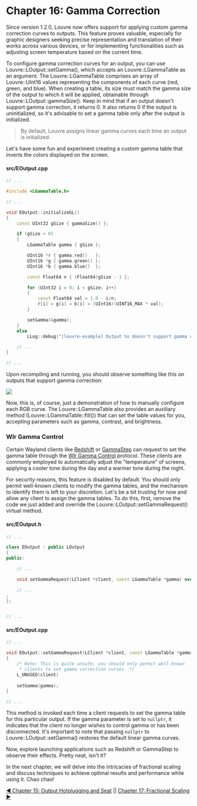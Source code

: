# Chapter 16: Gamma Correction

Since version 1.2.0, Louvre now offers support for applying custom gamma correction curves to outputs. This feature proves valuable, especially for graphic designers seeking precise representation and translation of their works across various devices, or for implementing functionalities such as adjusting screen temperature based on the current time.

To configure gamma correction curves for an output, you can use Louvre::LOutput::setGamma(), which accepts an Louvre::LGammaTable as an argument. The Louvre::LGammaTable comprises an array of Louvre::UInt16 values representing the components of each curve (red, green, and blue). When creating a table, its size must match the gamma size of the output to which it will be applied, obtainable through Louvre::LOutput::gammaSize(). Keep in mind that if an output doesn't support gamma correction, it returns 0. It also returns 0 if the output is uninitialized, so it's advisable to set a gamma table only after the output is initialized.

> By default, Louvre assigns linear gamma curves each time an output is initialized. 

Let's have some fun and experiment creating a custom gamma table that inverts the colors displayed on the screen.

#### src/EOutput.cpp

```cpp
// ...

#include <LGammaTable.h>

// ...

void EOutput::initializeGL()
{
    const UInt32 gSize { gammaSize() };

    if (gSize > 0)
    {
        LGammaTable gamma { gSize };

        UInt16 *r { gamma.red()   };
        UInt16 *g { gamma.green() };
        UInt16 *b { gamma.blue()  };

        const Float64 n { (Float64)gSize - 1 };

        for (UInt32 i = 0; i < gSize; i++)
        {
            const Float64 val = 1.0 - i/n;
            r[i] = g[i] = b[i] = (UInt16)(UINT16_MAX * val);
        }

        setGamma(&gamma);
    }
    else
        LLog::debug("[louvre-example] Output %s doesn't support gamma correction.", name());

    // ...
}

// ...
```

Upon recompiling and running, you should observe something like this on outputs that support gamma correction:

<img src="https://lh3.googleusercontent.com/pw/ABLVV84-HXAmJ5CXMpVFMdbIUlpc70MeQD3HTFYvDW3piVYv28u6rmdW2GcetZMFnoxtZ9E8aMEnWswl7eouc4HZXcHUUPUnjoZnwgGjF9i_m-HXMiIS4qk=w2400"/>

Now, this is, of course, just a demonstration of how to manually configure each RGB curve. The Louvre::LGammaTable also provides an auxiliary method (Louvre::LGammaTable::fill()) that can set the table values for you, accepting parameters such as gamma, contrast, and brightness.

### Wlr Gamma Control

Certain Wayland clients like [Redshift](http://jonls.dk/redshift/) or [GammaStep](https://gitlab.com/chinstrap/gammastep) can request to set the gamma table through the [Wlr Gamma Control](https://wayland.app/protocols/wlr-gamma-control-unstable-v1) protocol. These clients are commonly employed to automatically adjust the "temperature" of screens, applying a cooler tone during the day and a warmer tone during the night.

For security reasons, this feature is disabled by default. You should only permit well-known clients to modify the gamma tables, and the mechanism to identify them is left to your discretion.
Let's be a bit trusting for now and allow any client to assign the gamma tables. To do this, first, remove the code we just added and override the Louvre::LOutput::setGammaRequest() virtual method.

#### src/EOutput.h

```cpp
// ...

class EOutput : public LOutput
{
public:

    // ...

    void setGammaRequest(LClient *client, const LGammaTable *gamma) override;

    // ...
;
};


// ...
```

#### src/EOutput.cpp

```cpp
// ...

void EOutput::setGammaRequest(LClient *client, const LGammaTable *gamma)
{
    /* Note: This is quite unsafe, you should only permit well-known
     * clients to set gamma correction curves. */
    L_UNUSED(client)
    
    setGamma(gamma);
}

// ...
```

This method is invoked each time a client requests to set the gamma table for this particular output. If the gamma parameter is set to `nullptr`, it indicates that the client no longer wishes to control gamma or has been disconnected. It's important to note that passing `nullptr` to Louvre::LOutput::setGamma() restores the default linear gamma curves.

Now, explore launching applications such as Redshift or GammaStep to observe their effects. Pretty neat, isn't it?

In the next chapter, we will delve into the intricacies of fractional scaling and discuss techniques to achieve optimal results and performance while using it. Chao chao!

<a href="md_md_tutorial_15.html">◀ Chapter 15: Output Hotplugging and Seat</a> || <a href="md_md_tutorial_17.html"> Chapter 17: Fractional Scaling ▶</a>